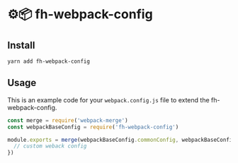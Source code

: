 # ⚙️📦 fh-webpack-config

## Install
`yarn add fh-webpack-config`

## Usage
This is an example code for your `webpack.config.js` file to extend the fh-webpack-config.

```javascript
const merge = require('webpack-merge')
const webpackBaseConfig = require('fh-webpack-config')

module.exports = merge(webpackBaseConfig.commonConfig, webpackBaseConfig.reactConfig, {
  // custom weback config
})
```
